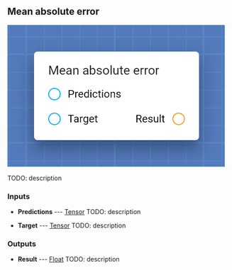 ## Mean absolute error

![Mean absolute error](assets/img/cards/meanAbsoluteError.png)

TODO: description


### Inputs


* **Predictions** --- [Tensor](types/Tensor.html)
  TODO: description

* **Target** --- [Tensor](types/Tensor.html)
  TODO: description





### Outputs


* **Result** --- [Float](types/Float.html)
  TODO: description




